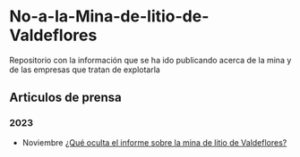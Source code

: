 # No-a-la-Mina-de-litio-de-Valdeflores
Repositorio con la información que se ha ido publicando acerca de la mina y de las empresas que tratan de explotarla


## Articulos de prensa

### 2023
- Noviembre
[¿Qué oculta el informe sobre la mina de litio de Valdeflores?](https://www.elsaltodiario.com/mineria/oculta-informe-mina-litio-valdeflores)

